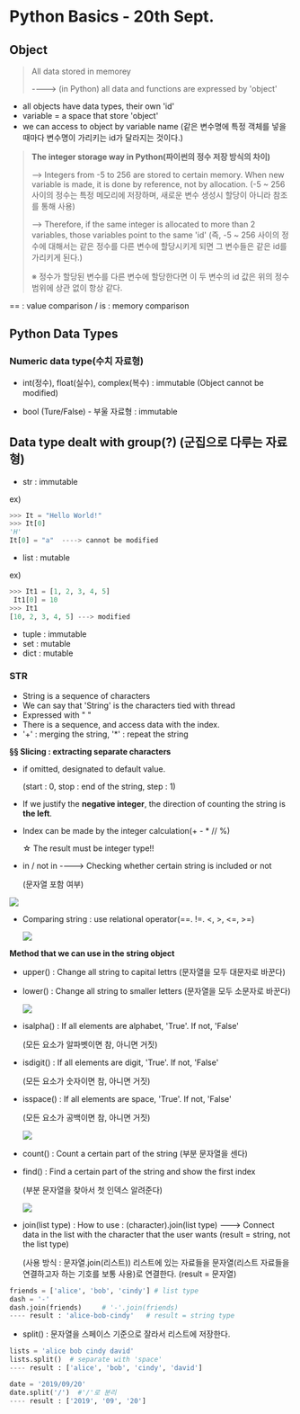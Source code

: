 # Python Basics - 20th Sept.



## Object

> All data stored in memorey
>
> ----> (in Python) all data and functions are expressed by 'object'

- all objects have data types, their own 'id'
- variable = a space that store 'object'
- we can access to object by variable name (같은 변수명에 특정 객체를 넣을 때마다 변수명이 가리키는 id가 달라지는 것이다.)



> **The integer storage way in Python(파이썬의 정수 저장 방식의 차이)**
>
> --> Integers from -5 to 256 are stored to certain memory. When new variable is made, it is done by reference, not by allocation. (-5 ~ 256 사이의 정수는 특정 메모리에 저장하며, 새로운 변수 생성시 할당이 아니라 참조를 통해 사용)
>
> --> Therefore, if the same integer is allocated to more than 2 variables, those variables point to the same 'id' (즉, -5 ~ 256 사이의 정수에 대해서는 같은 정수를 다른 변수에 할당시키게 되면 그 변수들은 같은 id를 가리키게 된다.)  
>
> ※ 정수가 할당된 변수를 다른 변수에 할당한다면 이 두 변수의 id 값은 위의 정수 범위에 상관 없이 항상 같다.

== : value comparison / is : memory comparison



## Python Data Types

### Numeric data type(수치 자료형)

- int(정수), float(실수), complex(복수) : immutable (Object cannot be modified)

- bool (Ture/False) - 부울 자료형 : immutable



## Data type dealt with group(?) (군집으로 다루는 자료형)

- str : immutable

ex)

```python
>>> It = "Hello World!"
>>> It[0]
'H'
It[0] = "a"  ----> cannot be modified
```

- list : mutable

ex)

```python
>>> It1 = [1, 2, 3, 4, 5]
 It1[0] = 10
>>> It1
[10, 2, 3, 4, 5] ---> modified
```

- tuple : immutable
- set : mutable
- dict : mutable



### STR

- String is a sequence of characters
- We can say that 'String' is the characters tied with thread 
- Expressed with " "
- There is a sequence, and access data with the index.
- '+' : merging the string, '*' : repeat the string



**§§ Slicing : extracting separate characters**

- if omitted, designated to default value.

  (start : 0, stop : end of the string, step : 1)

- If we justify the **negative integer**, the direction of counting the string is **the left**.

- Index can be made by the integer calculation(+ - * // %)

  ☆ The result must be integer type!!

- in / not in ----> Checking whether certain string is included or not

  (문자열 포함 여부)

![](img/inNotin.png)

- Comparing string : use relational operator(==. !=. <, >, <=, >=)

  ![](img/ComparingStr.png)

**Method that we can use in the string object**

- upper() : Change all string to capital lettrs (문자열을 모두 대문자로 바꾼다)

- lower() : Change all string to smaller letters (문자열을 모두 소문자로 바꾼다)

  ![](img/UpperLower.png)

- isalpha() : If all elements are alphabet, 'True'. If not, 'False'

  (모든 요소가 알파벳이면 참, 아니면 거짓)

- isdigit() : If all elements are digit, 'True'. If not, 'False'

  (모든 요소가 숫자이면 참, 아니면 거짓)

- isspace() : If all elements are space, 'True'. If not, 'False'

  (모든 요소가 공백이면 참, 아니면 거짓)

  ![](img/AlphaDigitSpace.png)

- count() : Count a certain part of the string (부분 문자열을 센다)

- find() : Find a certain part of the string and show the first index

  (부분 문자열을 찾아서 첫 인덱스 알려준다)

  ![](img/CountFind.png)

- join(list type) : How to use : (character).join(list type) ---> Connect data in the list with the character that the user wants (result = string, not the list type)

  (사용 방식 : 문자열.join(리스트)) 리스트에 있는 자료들을 문자열(리스트 자료들을 연결하고자 하는 기호를 보통 사용)로 연결한다. (result = 문자열)

```python
friends = ['alice', 'bob', 'cindy'] # list type
dash = '-'
dash.join(friends)     # '-'.join(friends)
---- result : 'alice-bob-cindy'   # result = string type
```

- split() : 문자열을 스페이스 기준으로 잘라서 리스트에 저장한다.

```python
lists = 'alice bob cindy david'
lists.split()  # separate with 'space'
---- result : ['alice', 'bob', 'cindy', 'david']

date = '2019/09/20'
date.split('/')  #'/'로 분리
---- result : ['2019', '09', '20']
```

